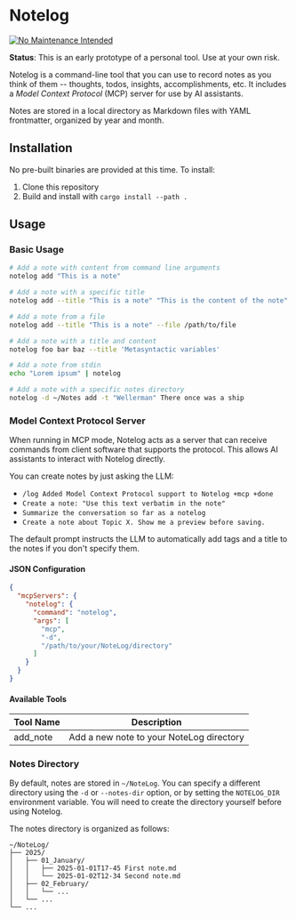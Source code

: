 # Notelog

[![No Maintenance Intended](http://unmaintained.tech/badge.svg)](http://unmaintained.tech/)

**Status**: This is an early prototype of a personal tool. Use at your own risk.


Notelog is a command-line tool that you can use to record notes as you think of them -- thoughts, todos, insights, accomplishments, etc. It includes a *Model Context Protocol* (MCP) server for use by AI assistants.

Notes are stored in a local directory as Markdown files with YAML frontmatter, organized by year and month.

## Installation

No pre-built binaries are provided at this time. To install:

1. Clone this repository
2. Build and install with `cargo install --path .`

## Usage

### Basic Usage

```bash
# Add a note with content from command line arguments
notelog add "This is a note"

# Add a note with a specific title
notelog add --title "This is a note" "This is the content of the note"

# Add a note from a file
notelog add --title "This is a note" --file /path/to/file

# Add a note with a title and content
notelog foo bar baz --title 'Metasyntactic variables'

# Add a note from stdin
echo "Lorem ipsum" | notelog

# Add a note with a specific notes directory
notelog -d ~/Notes add -t "Wellerman" There once was a ship
```

### Model Context Protocol Server

When running in MCP mode, Notelog acts as a server that can receive commands from client software that supports the protocol. This allows AI assistants to interact with Notelog directly.

You can create notes by just asking the LLM:

- `/log Added Model Context Protocol support to Notelog +mcp +done`
- `Create a note: "Use this text verbatim in the note"`
- `Summarize the conversation so far as a notelog`
- `Create a note about Topic X. Show me a preview before saving.`

The default prompt instructs the LLM to automatically add tags and a title to the notes if you don't specify them.

#### JSON Configuration

```json
{
  "mcpServers": {
    "notelog": {
      "command": "notelog",
      "args": [
        "mcp",
        "-d",
        "/path/to/your/NoteLog/directory"
      ]
    }
  }
}
```

#### Available Tools 

| Tool Name | Description |
|-----------|-------------|
| add_note  | Add a new note to your NoteLog directory |

### Notes Directory

By default, notes are stored in `~/NoteLog`. You can specify a different directory using the `-d` or `--notes-dir` option, or by setting the `NOTELOG_DIR` environment variable. You will need to create the directory yourself before using Notelog.

The notes directory is organized as follows:
```
~/NoteLog/
├── 2025/
│   ├── 01_January/
│   │   ├── 2025-01-01T17-45 First note.md
│   │   └── 2025-01-02T12-34 Second note.md
│   ├── 02_February/
│   │   └── ...
│   └── ...
└── ...
```
